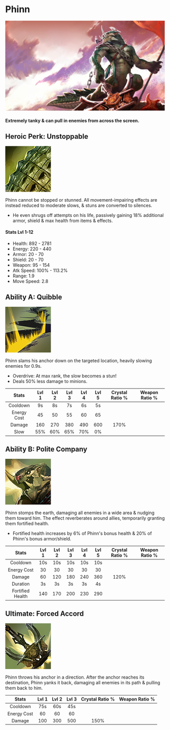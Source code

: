 # Phinn

![](../../.gitbook/assets/image%20%28216%29.png)

#### Extremely tanky & can pull in enemies from across the screen.

## Heroic Perk: Unstoppable

![Unstoppable](../../.gitbook/assets/image%20%2849%29.png)

Phinn cannot be stopped or stunned. All movement-impairing effects are instead reduced to moderate slows, & stuns are converted to silences.

* He even shrugs off attempts on his life, passively gaining 18% additional armor, shield & max health from items & effects.

#### Stats Lvl 1-12

* Health: 892 - 2781
* Energy: 220 - 440
* Armor: 20 - 70
* Shield: 20 - 70
* Weapon: 95 - 154
* Atk Speed: 100% - 113.2%
* Range: 1.9
* Move Speed: 2.8

## Ability A: Quibble

![Quibble](../../.gitbook/assets/image%20%28395%29.png)

Phinn slams his anchor down on the targeted location, heavily slowing enemies for 0.9s.

* Overdrive: At max rank, the slow becomes a stun!
* Deals 50% less damage to minions.

| Stats | Lvl 1 | Lvl 2 | Lvl 3 | Lvl 4 | Lvl 5 | Crystal      Ratio % | Weapon     Ratio % |
| :---: | :---: | :---: | :---: | :---: | :---: | :---: | :---: |
| Cooldown | 9s | 8s | 7s | 6s | 5s |  |  |
| Energy       Cost | 45 | 50 | 55 | 60 | 65 |  |  |
| Damage | 160 | 270 | 380 | 490 | 600 | 170% |  |
| Slow | 55% | 60% | 65% | 70% | 0% |  |  |

## Ability B: Polite Company

![Polite Company](../../.gitbook/assets/image%20%28191%29.png)

Phinn stomps the earth, damaging all enemies in a wide area & nudging them toward him. The effect reverberates around allies, temporarily granting them fortified health.

* Fortified health increases by 6% of Phinn's bonus health & 20% of Phinn's bonus armor/shield.

| Stats | Lvl 1 | Lvl 2 | Lvl 3 | Lvl 4 | Lvl 5 | Crystal      Ratio % | Weapon     Ratio % |
| :---: | :---: | :---: | :---: | :---: | :---: | :---: | :---: |
| Cooldown | 10s | 10s | 10s | 10s | 10s |  |  |
| Energy       Cost | 30 | 30 | 30 | 30 | 30 |  |  |
| Damage | 60 | 120 | 180 | 240 | 360 | 120% |  |
| Duration | 3s | 3s | 3s | 3s | 4s |  |  |
| Fortified    Health | 140 | 170 | 200 | 230 | 290 |  |  |

## Ultimate: Forced Accord

![Forced Accord](../../.gitbook/assets/image%20%28296%29.png)

Phinn throws his anchor in a direction. After the anchor reaches its destination, Phinn yanks it back, damaging all enemies in its path & pulling them back to him.

| Stats | Lvl 1 | Lvl 2 | Lvl 3 | Crystal Ratio % | Weapon Ratio % |
| :---: | :---: | :---: | :---: | :---: | :---: |
| Cooldown | 75s | 60s | 45s |  |  |
| Energy Cost | 60 | 60 | 60 |  |  |
| Damage | 100 | 300 | 500 | 150% |  |

